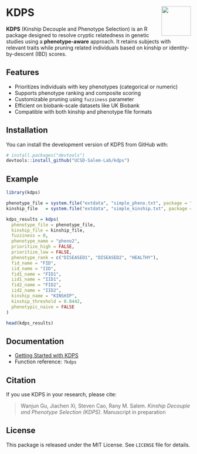 
# KDPS <img src="man/figures/logo.png" align="right" height="80"/>

**KDPS** (Kinship Decouple and Phenotype Selection) is an R package
designed to resolve cryptic relatedness in genetic studies using a
**phenotype-aware** approach. It retains subjects with relevant traits
while pruning related individuals based on kinship or
identity-by-descent (IBD) scores.

## Features

- Prioritizes individuals with key phenotypes (categorical or numeric)
- Supports phenotype ranking and composite scoring
- Customizable pruning using `fuzziness` parameter
- Efficient on biobank-scale datasets like UK Biobank
- Compatible with both kinship and phenotype file formats

## Installation

You can install the development version of KDPS from GitHub with:

``` r
# install.packages("devtools")
devtools::install_github("UCSD-Salem-Lab/kdps")
```

## Example

``` r
library(kdps)

phenotype_file = system.file("extdata", "simple_pheno.txt", package = "kdps")
kinship_file   = system.file("extdata", "simple_kinship.txt", package = "kdps")

kdps_results = kdps(
  phenotype_file = phenotype_file,
  kinship_file = kinship_file,
  fuzziness = 0,
  phenotype_name = "pheno2",
  prioritize_high = FALSE,
  prioritize_low = FALSE,
  phenotype_rank = c("DISEASED1", "DISEASED2", "HEALTHY"),
  fid_name = "FID",
  iid_name = "IID",
  fid1_name = "FID1",
  iid1_name = "IID1",
  fid2_name = "FID2",
  iid2_name = "IID2",
  kinship_name = "KINSHIP",
  kinship_threshold = 0.0442,
  phenotypic_naive = FALSE
)

head(kdps_results)
```

## Documentation

- [Getting Started with
  KDPS](https://UCSD-Salem-Lab.github.io/kdps/articles/kdps-intro.html)
- Function reference: `?kdps`

## Citation

If you use KDPS in your research, please cite:

> Wanjun Gu, Jiachen Xi, Steven Cao, Rany M. Salem. *Kinship Decouple
> and Phenotype Selection (KDPS)*. Manuscript in preparation

## License

This package is released under the MIT License. See `LICENSE` file for
details.
